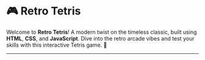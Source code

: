 # 🎮 Retro Tetris

Welcome to **Retro Tetris**! A modern twist on the timeless classic, built using **HTML**, **CSS**, and **JavaScript**. Dive into the retro arcade vibes and test your skills with this interactive Tetris game. 🚀

---
